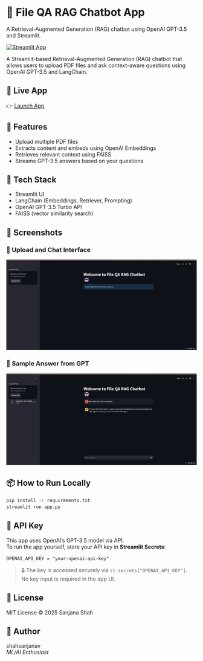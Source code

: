 # 🤖 File QA RAG Chatbot App
A Retrieval-Augmented Generation (RAG) chatbot using OpenAI GPT-3.5 and Streamlit.

[![Streamlit App](https://static.streamlit.io/badges/streamlit_badge_black_white.svg)](https://file-app-rag-chatbot.streamlit.app)

A Streamlit-based Retrieval-Augmented Generation (RAG) chatbot that allows users to upload PDF files and ask context-aware questions using OpenAI GPT-3.5 and LangChain.

## 🔗 Live App
👉 [Launch App](https://file-app-rag-chatbot.streamlit.app)

## 🧠 Features
- Upload multiple PDF files
- Extracts content and embeds using OpenAI Embeddings
- Retrieves relevant context using FAISS
- Streams GPT-3.5 answers based on your questions

## 🚀 Tech Stack
- Streamlit UI
- LangChain (Embeddings, Retriever, Prompting)
- OpenAI GPT-3.5 Turbo API
- FAISS (vector similarity search)

## 📸 Screenshots

### 🔹 Upload and Chat Interface
![Chat UI](./screenshots/screenshot_1.png)

### 🔹 Sample Answer from GPT
![Response Screenshot](./screenshots/screenshot_2.png)

## 📦 How to Run Locally
```bash
pip install -r requirements.txt
streamlit run app.py
```

## 🔐 API Key

This app uses OpenAI’s GPT-3.5 model via API.  
To run the app yourself, store your API key in **Streamlit Secrets**:

```
OPENAI_API_KEY = "your-openai-api-key"
```

> 🔒 The key is accessed securely via `st.secrets["OPENAI_API_KEY"]`.  
> No key input is required in the app UI.

## 📄 License
MIT License © 2025 Sanjana Shah

## 👤 Author
shahsanjanav  
*ML/AI Enthusiast*
